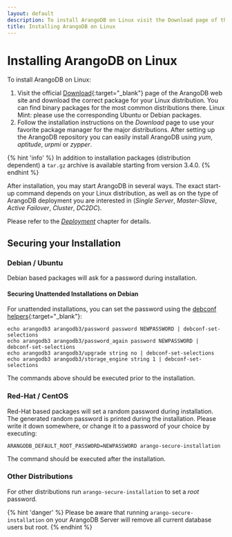 ```yaml
---
layout: default
description: To install ArangoDB on Linux visit the Download page of the ArangoDB and download the correct package for your Linux distribution. Follow the instructions to use your favorite package.
title: Installing ArangoDB on Linux 
---
```

Installing ArangoDB on Linux
============================

To install ArangoDB on Linux:

1. Visit the official [Download](https://www.arangodb.com/download){:target="_blank"} page of the
   ArangoDB web site and download the correct package for your Linux distribution.
   You can find binary packages for the most common distributions there. Linux Mint: 
   please use the corresponding Ubuntu or Debian packages. 
2. Follow the installation instructions on the _Download_ page to use your
   favorite package manager for the major distributions. After setting up the ArangoDB
   repository you can easily install ArangoDB using _yum_, _aptitude_, _urpmi_ or _zypper_.

{% hint 'info' %}
In addition to installation packages (distribution dependent) a `tar.gz` archive
is available starting from version 3.4.0.
{% endhint %}

After installation, you may start ArangoDB in several ways. The exact start-up command
depends on your Linux distribution, as well as on the type of ArangoDB deployment you
are interested in (_Single Server_, _Master-Slave_, _Active Failover_, _Cluster_, _DC2DC_).

Please refer to the [_Deployment_](deployment.html) chapter for details.

Securing your Installation
--------------------------

### Debian / Ubuntu

Debian based packages will ask for a password during installation. 

#### Securing Unattended Installations on Debian

For unattended installations, you can set the password using the
[debconf helpers](http://www.microhowto.info/howto/perform_an_unattended_installation_of_a_debian_package.html){:target="_blank"}:

```
echo arangodb3 arangodb3/password password NEWPASSWORD | debconf-set-selections
echo arangodb3 arangodb3/password_again password NEWPASSWORD | debconf-set-selections
echo arangodb3 arangodb3/upgrade string no | debconf-set-selections
echo arangodb3 arangodb3/storage_engine string 1 | debconf-set-selections
```

The commands above should be executed prior to the installation.

### Red-Hat / CentOS

Red-Hat based packages will set a random password during installation. The generated
random password is printed during the installation. Please write it down somewhere,
or change it to a password of your choice by executing:

```
ARANGODB_DEFAULT_ROOT_PASSWORD=NEWPASSWORD arango-secure-installation
```

The command should be executed after the installation.

### Other Distributions

For other distributions run `arango-secure-installation` to set a _root_ password.

{% hint 'danger' %}
Please be aware that running `arango-secure-installation` on your ArangoDB Server will remove
all current database users but root.
{% endhint %}
